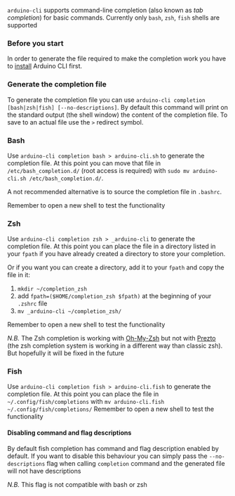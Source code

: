`arduino-cli` supports command-line completion (also known as *tab completion*) for basic commands.
Currently only `bash`, `zsh`, `fish` shells are supported

### Before you start
In order to generate the file required to make the completion work you have to [install](installation.md) Arduino CLI first.

### Generate the completion file
To generate the completion file you can use `arduino-cli completion [bash|zsh|fish] [--no-descriptions]`.
By default this command will print on the standard output (the shell window) the content of the completion file. To save to an actual file use the `>` redirect symbol.

### Bash
Use `arduino-cli completion bash > arduino-cli.sh` to generate the completion file.
At this point you can move that file in `/etc/bash_completion.d/` (root access is required) with `sudo mv arduino-cli.sh /etc/bash_completion.d/`.

A not recommended alternative is to source the completion file in `.bashrc`.

Remember to open a new shell to test the functionality

### Zsh
Use `arduino-cli completion zsh > _arduino-cli` to generate the completion file.
At this point you can place the file in a directory listed in your `fpath` if you have already created a directory to store your completion.

Or if you want you can create a directory, add it to your `fpath` and copy the file in it:

1. `mkdir ~/completion_zsh`
2. add `fpath=($HOME/completion_zsh $fpath)` at the beginning of your `.zshrc` file
3. `mv _arduino-cli ~/completion_zsh/`

Remember to open a new shell to test the functionality

*N.B.*
The Zsh completion is working with [Oh-My-Zsh](https://ohmyz.sh/) but not with [Prezto](https://github.com/sorin-ionescu/prezto) (the zsh completion system is working in a different way than classic zsh). But hopefully it will be fixed in the future

### Fish
Use `arduino-cli completion fish > arduino-cli.fish` to generate the completion file.
At this point you can place the file in `~/.config/fish/completions` with `mv arduino-cli.fish ~/.config/fish/completions/`
Remember to open a new shell to test the functionality

#### Disabling command and flag descriptions
By default fish completion has command and flag description enabled by default. If you want to disable this behaviour you can simply pass the `--no-descriptions` flag when calling `completion` command and the generated file will not have descriptions

*N.B.*
This flag is not compatible with bash or zsh
